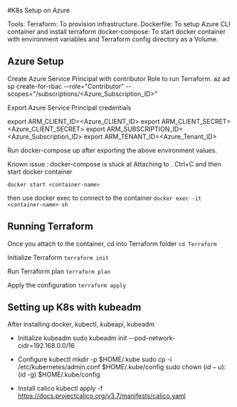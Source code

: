 #K8s Setup on Azure

Tools:
Terraform: To provision infrastructure.
Dockerfile: To setup Azure CLI container and install terraform
docker-compose: To start docker container with environment variables and Terraform config directory as a Volume.

## Azure Setup

Create Azure Service Principal with contributor Role to run Terraform.
az ad sp create-for-rbac --role="Contributor" --scopes="/subscriptions/<Azure_Subscription_ID>"

Export Azure Service Principal credentials

export ARM_CLIENT_ID=<Azure_CLIENT_ID>
export ARM_CLIENT_SECRET=<Azure_CLIENT_SECRET>
export ARM_SUBSCRIPTION_ID=<Azure_Subscription_ID>
export ARM_TENANT_ID=<Azure_Tenant_ID>

Run docker-compose up after exporting the above environment values.

Known issue : docker-compose is stuck at Attaching to <container>. Ctrl+C and then start docker container

`docker start <container-name>`

then use docker exec to connect to the container
`docker exec -it <container-name> sh`

## Running Terraform

Once you attach to the container, cd into Terraform folder
`cd Terraform`

Initialize Terraform
`terraform init`

Run Terraform plan
`terraform plan`

Apply the configuration
`terraform apply`

## Setting up K8s with kubeadm

After installing docker, kubectl, kubeapi, kubeadm

- Initialize kubeadm
  sudo kubeadm init --pod-network-cidr=192.168.0.0/16

- Configure kubectl
  mkdir -p $HOME/.kube
  sudo cp -i /etc/kubernetes/admin.conf $HOME/.kube/config
  sudo chown $(id -u):$(id -g) $HOME/.kube/config

- Install calico
  kubectl apply -f https://docs.projectcalico.org/v3.7/manifests/calico.yaml
